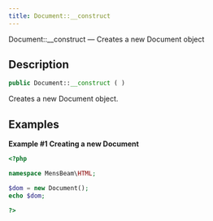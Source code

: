 ```yaml
---
title: Document::__construct
---
```


Document::__construct — Creates a new Document object

## Description ##

```php
public Document::__construct ( )
```

Creates a new Document object.

## Examples ##

**Example \#1 Creating a new Document**

```php
<?php

namespace MensBeam\HTML;

$dom = new Document();
echo $dom;

?>
```